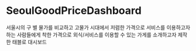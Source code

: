 # SeoulGoodPriceDashboard
서울시의 구 별 물가를 비교하고 고물가 시대에서 저렴한 가격으로 서비스를 이용하고자 하는 사람들에게 착한 가격으로 외식/서비스를 이용할 수 있는 가게를 소개하고자 제작한 태블로 대시보드
